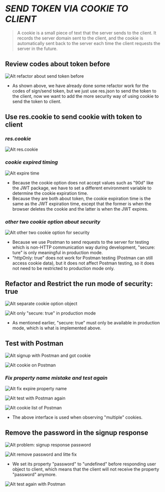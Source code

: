 # **_SEND TOKEN VIA COOKIE TO CLIENT_**

> A cookie is a small piece of text that the server sends to the client. It records the server domain sent to the client, and the cookie is automatically sent back to the server each time the client requests the server in the future.

## **Review codes about token before**

![Alt refactor about send token before](pic/01.jpg)

- As shown above, we have already done some refactor work for the codes of sign/send token, but we just use res.json to send the token to the client, now we want to add the more security way of using cookie to send the token to client.

## **Use res.cookie to send cookie with token to client**

### _res.cookie_

![Alt res.cookie](pic/02.jpg)

### _cookie expired timing_

![Alt expire time](pic/03.jpg)

- Because the cookie option does not accept values such as "90d" like the JWT package, we have to set a different environment variable to determine the cookie expiration time.
- Because they are both about token, the cookie expiration time is the same as the JWT expiration time, except that the former is when the browser deletes the cookie and the latter is when the JWT expires.

### _other two cookie option about security_

![Alt other two cookie option for security](pic/04.jpg)

- Because we use Postman to send requests to the server for testing which is non-HTTP communication way during development, "secure: ture" is only meaningful in production mode.
- "httpOnly: true" does not work for Postman testing (Postman can still access cookie data), but it does not affect Postman testing, so it does not need to be restricted to production mode only.

## **Refactor and Restrict the run mode of security: true**

![Alt separate cookie option object](pic/05.jpg)

![Alt only "secure: true" in production mode](pic/06.jpg)

- As mentioned earlier, "secure: true" must only be available in production mode, which is what is implemented above.

## **Test with Postman**

![Alt signup with Postman and got cookie](pic/07.jpg)

![Alt cookie on Postman](pic/08.jpg)

### _Fix property name mistake and test again_

![Alt fix expire property name](pic/09.jpg)

![Alt test with Postman again](pic/10.jpg)

![Alt cookie list of Postman](pic/11.jpg)

- The above interface is used when observing "multiple" cookies.

## **Remove the password in the signup response**

![Alt problem: signup response password](pic/12.jpg)

![Alt remove password and litte fix](pic/13.jpg)

- We set its property "password" to "undefined" before responding user object to client, which means that the client will not receive the property "password" anymore.

![Alt test again with Postman](pic/14.jpg)
